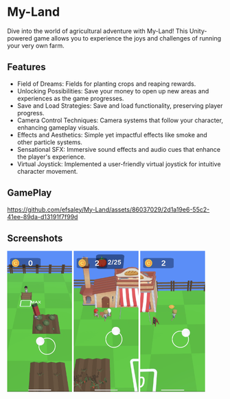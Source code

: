 # My-Land

Dive into the world of agricultural adventure with My-Land! This Unity-powered game allows you to experience the joys 
and challenges of running your very own farm.

## Features

- Field of Dreams: Fields for planting crops and reaping rewards.
- Unlocking Possibilities: Save your money to open up new areas and experiences as the game progresses.
- Save and Load Strategies: Save and load functionality, preserving player progress.
- Camera Control Techniques: Camera systems that follow your character, enhancing gameplay visuals.
- Effects and Aesthetics: Simple yet impactful effects like smoke and other particle systems.
- Sensational SFX: Immersive sound effects and audio cues that enhance the player's experience.
- Virtual Joystick: Implemented a user-friendly virtual joystick for intuitive character movement.
  
## GamePlay 


https://github.com/efsaley/My-Land/assets/86037029/2d1a19e6-55c2-41ee-89da-d13191f7f99d



## Screenshots

  <p>
  <img alt="myland" src="https://github.com/efsaley/My-Land/blob/main/Screenshots/IMG_1169.PNG" width="30%">
   <img alt="myland" src="https://github.com/efsaley/My-Land/blob/main/Screenshots/IMG_1170.PNG" width="30%">
 <img alt="myland" src="https://github.com/efsaley/My-Land/blob/main/Screenshots/IMG_1171.PNG" width="30%">
  </p>


